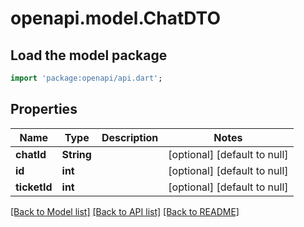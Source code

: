 # openapi.model.ChatDTO

## Load the model package
```dart
import 'package:openapi/api.dart';
```

## Properties
Name | Type | Description | Notes
------------ | ------------- | ------------- | -------------
**chatId** | **String** |  | [optional] [default to null]
**id** | **int** |  | [optional] [default to null]
**ticketId** | **int** |  | [optional] [default to null]

[[Back to Model list]](../README.md#documentation-for-models) [[Back to API list]](../README.md#documentation-for-api-endpoints) [[Back to README]](../README.md)


